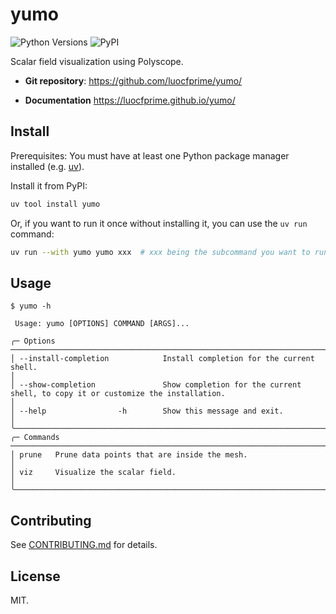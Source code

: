 # yumo

![Python Versions](https://img.shields.io/pypi/pyversions/yumo)
![PyPI](https://img.shields.io/pypi/v/yumo)

Scalar field visualization using Polyscope.

- **Git repository**: <https://github.com/luocfprime/yumo/>


- **Documentation** <https://luocfprime.github.io/yumo/>

## Install

Prerequisites: You must have at least one Python package manager installed (e.g. [uv](https://docs.astral.sh/uv/getting-started/installation/)).

Install it from PyPI:

```bash
uv tool install yumo
```

Or, if you want to run it once without installing it, you can use the `uv run` command:

```bash
uv run --with yumo yumo xxx  # xxx being the subcommand you want to run
```

## Usage

```text
$ yumo -h

 Usage: yumo [OPTIONS] COMMAND [ARGS]...

╭─ Options ───────────────────────────────────────────────────────────────────────────────────────────────────────────────────────────────────────╮
│ --install-completion            Install completion for the current shell.                                                                       │
│ --show-completion               Show completion for the current shell, to copy it or customize the installation.                                │
│ --help                -h        Show this message and exit.                                                                                     │
╰─────────────────────────────────────────────────────────────────────────────────────────────────────────────────────────────────────────────────╯
╭─ Commands ──────────────────────────────────────────────────────────────────────────────────────────────────────────────────────────────────────╮
│ prune   Prune data points that are inside the mesh.                                                                                             │
│ viz     Visualize the scalar field.                                                                                                             │
╰─────────────────────────────────────────────────────────────────────────────────────────────────────────────────────────────────────────────────╯
```

## Contributing

See [CONTRIBUTING.md](CONTRIBUTING.md) for details.

## License

MIT.
